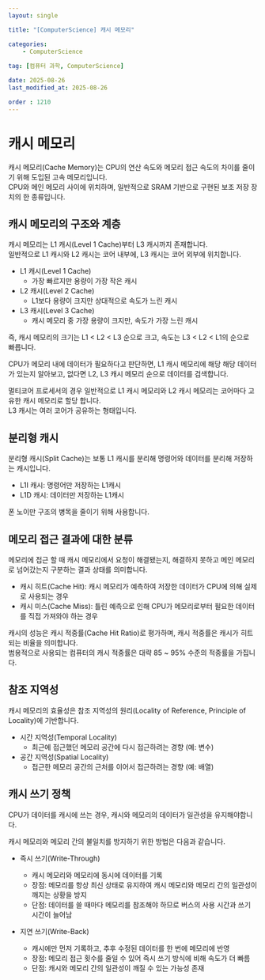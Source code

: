 ```yaml
---
layout: single

title: "[ComputerScience] 캐시 메모리"

categories:
    - ComputerScience
    
tag: [컴퓨터 과학, ComputerScience]

date: 2025-08-26
last_modified_at: 2025-08-26

order : 1210
---
```


# 캐시 메모리

캐시 메모리(Cache Memory)는 CPU의 연산 속도와 메모리 접근 속도의 차이를 줄이기 위해 도입된 고속 메모리입니다.  
CPU와 메인 메모리 사이에 위치하며, 일반적으로 SRAM 기반으로 구현된 보조 저장 장치의 한 종류입니다.

## 캐시 메모리의 구조와 계층

캐시 메모리는 L1 캐시(Level 1 Cache)부터 L3 캐시까지 존재합니다.  
일반적으로 L1 캐시와 L2 캐시는 코어 내부에, L3 캐시는 코어 외부에 위치합니다.

- L1 캐시(Level 1 Cache)
    + 가장 빠르지만 용량이 가장 작은 캐시
- L2 캐시(Level 2 Cache)
    + L1보다 용량이 크지만 상대적으로 속도가 느린 캐시
- L3 캐시(Level 3 Cache)
    + 캐시 메모리 중 가장 용량이 크지만, 속도가 가장 느린 캐시

즉, 캐시 메모리의 크기는 L1 < L2 < L3 순으로 크고, 속도는 L3 < L2 < L1의 순으로 빠릅니다.

CPU가 메모리 내에 데이터가 필요하다고 판단하면, L1 캐시 메모리에 해당 해당 데이터가 있는지 알아보고, 없다면 L2, L3 캐시 메모리 순으로 데이터를 검색합니다.

멀티코어 프로세서의 경우 일반적으로 L1 캐시 메모리와 L2 캐시 메모리는 코어마다 고유한 캐시 메모리로 할당 합니다.  
L3 캐시는 여러 코어가 공유하는 형태입니다.

## 분리형 캐시

분리형 캐시(Split Cache)는 보통 L1 캐시를 분리해 명령어와 데이터를 분리해 저장하는 캐시입니다.

- L1I 캐시: 명령어만 저장하는 L1캐시
- L1D 캐시: 데이터만 저장하는 L1캐시

폰 노이만 구조의 병목을 줄이기 위해 사용합니다.

## 메모리 접근 결과에 대한 분류

메모리에 접근 할 때 캐시 메모리에서 요청이 해결됐는지, 해결하지 못하고 메인 메모리로 넘어갔는지 구분하는 결과 상태를 의미합니다.

- 캐시 히트(Cache Hit): 캐시 메모리가 예측하여 저장한 데이터가 CPU에 의해 실제로 사용되는 경우
- 캐시 미스(Cache Miss): 틀린 예측으로 인해 CPU가 메모리로부터 필요한 데이터를 직접 가져와야 하는 경우

캐시의 성능은 캐시 적중률(Cache Hit Ratio)로 평가하며, 캐시 적중률은 캐시가 히트되는 비율을 의미합니다.  
범용적으로 사용되는 컴퓨터의 캐시 적중률은 대략 85 ~ 95% 수준의 적중률을 가집니다.

## 참조 지역성

캐시 메모리의 효율성은 참조 지역성의 원리(Locality of Reference, Principle of Locality)에 기반합니다.

- 시간 지역성(Temporal Locality)
    + 최근에 접근했던 메모리 공간에 다시 접근하려는 경향 (예: 변수)
- 공간 지역성(Spatial Locality)
    + 접근한 메모리 공간의 근처를 이어서 접근하려는 경향 (예: 배열)

## 캐시 쓰기 정책

CPU가 데이터를 캐시에 쓰는 경우, 캐시와 메모리의 데이터가 일관성을 유지해야합니다.

캐시 메모리와 메모리 간의 불일치를 방지하기 위한 방법은 다음과 같습니다.

- 즉시 쓰기(Write-Through)
    + 캐시 메모리와 메모리에 동시에 데이터를 기록
    + 장점: 메모리를 항상 최신 상태로 유지하여 캐시 메모리와 메모리 간의 일관성이 깨지는 상황을 방지
    + 단점: 데이터를 쓸 때마다 메모리를 참조해야 하므로 버스의 사용 시간과 쓰기 시간이 늘어남

- 지연 쓰기(Write-Back)
    + 캐시에만 먼저 기록하고, 추후 수정된 데이터를 한 번에 메모리에 반영
    + 장점: 메모리 접근 횟수를 줄일 수 있어 즉시 쓰기 방식에 비해 속도가 더 빠름
    + 단점: 캐시와 메모리 간의 일관성이 깨질 수 있는 가능성 존재
